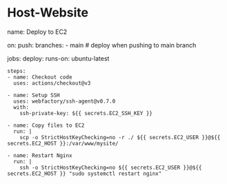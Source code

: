 # Host-Website
name: Deploy to EC2

on:
  push:
    branches:
      - main   # deploy when pushing to main branch

jobs:
  deploy:
    runs-on: ubuntu-latest

    steps:
    - name: Checkout code
      uses: actions/checkout@v3

    - name: Setup SSH
      uses: webfactory/ssh-agent@v0.7.0
      with:
        ssh-private-key: ${{ secrets.EC2_SSH_KEY }}

    - name: Copy files to EC2
      run: |
        scp -o StrictHostKeyChecking=no -r ./ ${{ secrets.EC2_USER }}@${{ secrets.EC2_HOST }}:/var/www/mysite/

    - name: Restart Nginx
      run: |
        ssh -o StrictHostKeyChecking=no ${{ secrets.EC2_USER }}@${{ secrets.EC2_HOST }} "sudo systemctl restart nginx"
